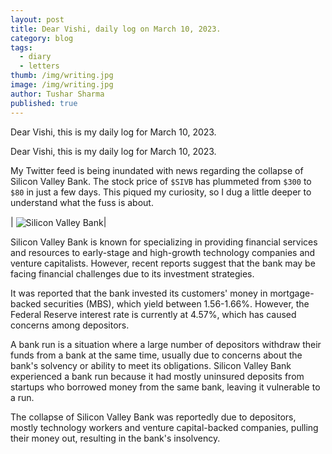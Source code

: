 ```yaml
---
layout: post
title: Dear Vishi, daily log on March 10, 2023.
category: blog
tags:
  - diary
  - letters
thumb: /img/writing.jpg
image: /img/writing.jpg
author: Tushar Sharma
published: true
---
```


Dear Vishi, this is my daily log for March 10, 2023.
<!-- truncate_here -->

Dear Vishi, this is my daily log for March 10, 2023.

My Twitter feed is being inundated with news regarding the collapse of Silicon Valley Bank. The stock price of `$SIVB` has plummeted from `$300` to `$80` in just a few days. This piqued my curiosity, so I dug a little deeper to understand what the fuss is about.

| <img align="center"  loading="lazy" src="{{ root_url }}/img/svb.png" alt="Silicon Valley Bank" />|


Silicon Valley Bank is known for specializing in providing financial services and resources to early-stage and high-growth technology companies and venture capitalists. However, recent reports suggest that the bank may be facing financial challenges due to its investment strategies.

It was reported that the bank invested its customers' money in mortgage-backed securities (MBS), which yield between 1.56-1.66%. However, the Federal Reserve interest rate is currently at 4.57%, which has caused concerns among depositors.

A bank run is a situation where a large number of depositors withdraw their funds from a bank at the same time, usually due to concerns about the bank's solvency or ability to meet its obligations. Silicon Valley Bank experienced a bank run because it had mostly uninsured deposits from startups who borrowed money from the same bank, leaving it vulnerable to a run.

The collapse of Silicon Valley Bank was reportedly due to depositors, mostly technology workers and venture capital-backed companies, pulling their money out, resulting in the bank's insolvency.
